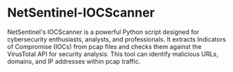 # NetSentinel-IOCScanner
NetSentinel's IOCScanner is a powerful Python script designed for cybersecurity enthusiasts, analysts, and professionals. It extracts Indicators of Compromise (IOCs) from pcap files and checks them against the VirusTotal API for security analysis. This tool can identify malicious URLs, domains, and IP addresses within pcap traffic.
